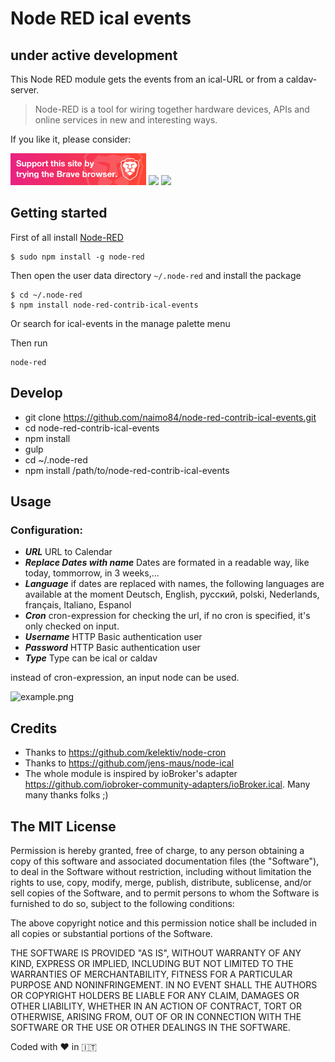 # Node RED ical events 

## under active development

This Node RED module gets the events from an ical-URL or from a caldav-server.

> Node-RED is a tool for wiring together hardware devices, APIs and online services in new and interesting ways.

If you like it, please consider:

<a target="blank" href="https://brave.com/nai412"><img src="./examples/support_banner.png"/></a>
<a target="blank" href="https://paypal.me/NeumannBenjamin"><img src="https://img.shields.io/badge/Donate-PayPal-blue.svg"/></a>
<a target="blank" href="https://blockchain.info/payment_request?address=3KDjCmXsGFYawmycXRsVwfFbphog117N8P"><img src="https://img.shields.io/badge/Donate-Bitcoin-green.svg"/></a> 

## Getting started

First of all install [Node-RED](http://nodered.org/docs/getting-started/installation)

```
$ sudo npm install -g node-red
```

Then open  the user data directory  `~/.node-red`  and install the package

```
$ cd ~/.node-red
$ npm install node-red-contrib-ical-events
```

Or search for ical-events in the manage palette menu

Then run

```
node-red
```

## Develop

* git clone https://github.com/naimo84/node-red-contrib-ical-events.git
* cd node-red-contrib-ical-events
* npm install
* gulp
* cd ~/.node-red 
* npm install /path/to/node-red-contrib-ical-events

## Usage

### Configuration:
- ***URL*** URL to Calendar
- ***Replace Dates with name*** Dates are formated in a readable way, like today, tommorrow, in 3 weeks,...
- ***Language*** if dates are replaced with names, the following languages are available at the moment Deutsch, English, русский, polski, Nederlands, français, Italiano, Espanol
- ***Cron*** cron-expression for checking the url, if no cron is specified, it's only checked on input.
- ***Username*** HTTP Basic authentication user
- ***Password*** HTTP Basic authentication user
- ***Type*** Type can be ical or caldav

instead of cron-expression, an input node can be used.

![example.png](https://github.com/naimo84/node-red-contrib-ical-events/raw/master/examples/example.png)

## Credits
* Thanks to https://github.com/kelektiv/node-cron
* Thanks to https://github.com/jens-maus/node-ical
* The whole module is inspired by ioBroker's adapter https://github.com/iobroker-community-adapters/ioBroker.ical. Many many thanks folks ;)

## The MIT License
Permission is hereby granted, free of charge, to any person obtaining a copy
of this software and associated documentation files (the "Software"), to deal in the Software without restriction, including without limitation the rights to use, copy, modify, merge, publish, distribute, sublicense, and/or sell copies of the Software, and to permit persons to whom the Software is furnished to do so, subject to the following conditions:

The above copyright notice and this permission notice shall be included in
all copies or substantial portions of the Software.

THE SOFTWARE IS PROVIDED "AS IS", WITHOUT WARRANTY OF ANY KIND, EXPRESS OR IMPLIED, INCLUDING BUT NOT LIMITED TO THE WARRANTIES OF MERCHANTABILITY, FITNESS FOR A PARTICULAR PURPOSE AND NONINFRINGEMENT. IN NO EVENT SHALL THE
AUTHORS OR COPYRIGHT HOLDERS BE LIABLE FOR ANY CLAIM, DAMAGES OR OTHER LIABILITY, WHETHER IN AN ACTION OF CONTRACT, TORT OR OTHERWISE, ARISING FROM, OUT OF OR IN CONNECTION WITH THE SOFTWARE OR THE USE OR OTHER DEALINGS IN THE SOFTWARE.

Coded with :heart: in :it:
